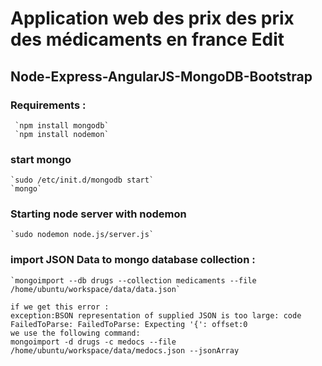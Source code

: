 # Application web des prix des prix des médicaments en france Edit

## Node-Express-AngularJS-MongoDB-Bootstrap 

### Requirements : 
     `npm install mongodb`
     `npm install nodemon`

### start mongo
    `sudo /etc/init.d/mongodb start`
    `mongo`


### Starting node server with nodemon 


    `sudo nodemon node.js/server.js`

### import JSON Data to mongo database collection :

    `mongoimport --db drugs --collection medicaments --file /home/ubuntu/workspace/data/data.json`

    if we get this error : 
    exception:BSON representation of supplied JSON is too large: code FailedToParse: FailedToParse: Expecting '{': offset:0
    we use the following command:
    mongoimport -d drugs -c medocs --file /home/ubuntu/workspace/data/medocs.json --jsonArray


